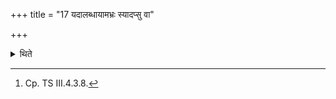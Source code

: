 +++
title = "17 यदालब्धायामभ्रः स्यादप्सु वा"

+++

<details><summary>थिते</summary>

17. In case there is a cloud (in the sky) after (the she goat) is seized, (the Adhvaryu) should cause (the body of the she-goat) to enter in water, or the sacrificer may eat it all day after day.[^1]  

[^1]: Cp. TS III.4.3.8. 
</details>

